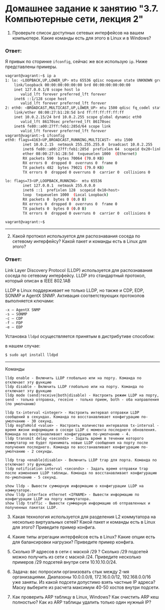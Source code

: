 # Домашнее задание к занятию "3.7. Компьютерные сети, лекция 2"

1. Проверьте список доступных сетевых интерфейсов на вашем компьютере. Какие команды есть для этого в Linux и в Windows?
### Ответ:

Я привык по сторинке `ifconfig`, сейчас же все использую `ip`. Ниже представлены примеры.
```bash
vagrant@vagrant:~$ ip a
1: lo: <LOOPBACK,UP,LOWER_UP> mtu 65536 qdisc noqueue state UNKNOWN group default qlen 1000
    link/loopback 00:00:00:00:00:00 brd 00:00:00:00:00:00
    inet 127.0.0.1/8 scope host lo
       valid_lft forever preferred_lft forever
    inet6 ::1/128 scope host 
       valid_lft forever preferred_lft forever
2: eth0: <BROADCAST,MULTICAST,UP,LOWER_UP> mtu 1500 qdisc fq_codel state UP group default qlen 1000
    link/ether 08:00:27:b1:28:5d brd ff:ff:ff:ff:ff:ff
    inet 10.0.2.15/24 brd 10.0.2.255 scope global dynamic eth0
       valid_lft 86170sec preferred_lft 86170sec
    inet6 fe80::a00:27ff:feb1:285d/64 scope link 
       valid_lft forever preferred_lft forever
vagrant@vagrant:~$ ifconfig
eth0: flags=4163<UP,BROADCAST,RUNNING,MULTICAST>  mtu 1500
        inet 10.0.2.15  netmask 255.255.255.0  broadcast 10.0.2.255
        inet6 fe80::a00:27ff:feb1:285d  prefixlen 64  scopeid 0x20<link>
        ether 08:00:27:b1:28:5d  txqueuelen 1000  (Ethernet)
        RX packets 590  bytes 70064 (70.0 KB)
        RX errors 0  dropped 0  overruns 0  frame 0
        TX packets 482  bytes 79021 (79.0 KB)
        TX errors 0  dropped 0 overruns 0  carrier 0  collisions 0

lo: flags=73<UP,LOOPBACK,RUNNING>  mtu 65536
        inet 127.0.0.1  netmask 255.0.0.0
        inet6 ::1  prefixlen 128  scopeid 0x10<host>
        loop  txqueuelen 1000  (Local Loopback)
        RX packets 0  bytes 0 (0.0 B)
        RX errors 0  dropped 0  overruns 0  frame 0
        TX packets 0  bytes 0 (0.0 B)
        TX errors 0  dropped 0 overruns 0  carrier 0  collisions 0

vagrant@vagrant:~$ 
```
---

2. Какой протокол используется для распознавания соседа по сетевому интерфейсу? Какой пакет и команды есть в Linux для этого?
### Ответ:
Link Layer Discovery Protocol (LLDP) используется для распознавания соседа по сетевому интерфейсу. 
LLDP это стандартный протокол, который описан в IEEE 802.1AB

LLDP в Linux поддерживает не только LLDP, но также и CDP, EDP, SONMP и AgentX SNMP.
Активация соответствующих протоколов выполняется ключами:
```
-x — AgentX SNMP
-s — SONMP
-c — CDP
-f — FDP
-e — EDP 
```

Установка `lldpd` осуществляется принятым в дистрибутиве способом:

в нашем случае:
```bash
$ sudo apt install lldpd
```
---

Команды 
```
lldp enable - Включить LLDP глобально или на порту. Команда no отключает эту функцию
lldp disable - Включить LLDP глобально или на порту. Команда no отключает эту функцию
lldp mode (send|receive|both|disable) - Настроить режим LLDP на порту, send - только отправка, receive - только прием, both - оба направления (по умолчанию)

lldp tx-interval <integer> - Настроить интервал отправки LLDP сообщений в секундах. Команда no восстанавливает конфигурацию по-умолчанию - 30 секунд.
lldp msgTxHold <value> - Настроить количество интервалов tx-interval - время жизни информации о соседе LLDP с момента последнего обновления. Команда no восстанавливает конфигурацию по-умолчанию - 4.
lldp transmit delay <seconds> - Задать время в течении которого коммутатор не будет принимать новые LLDP сообщения на порту после получения последнего. Команда no восстанавливает конфигурацию по-умолчанию - 2 секунды.

lldp trap <enable|disable> - Включить LLDP trap для порта. Команда no отключает эту функцию.
lldp notification interval <seconds> - Задать время отправки trap после изменения LLDP таблицы. Команда no восстанавливает конфигурацию по-умолчанию - 5 секунд.

show lldp - Вывести суммарную информацию о конфигурации LLDP на коммутаторе.
show lldp interface ethernet <IFNAME> - Вывести информацию по конфигурации LLDP на порту коммутатора.
show lldp traffic - Вывести суммарную информацию об отправленных и полученных пакетах LLDP.

```

3. Какая технология используется для разделения L2 коммутатора на несколько виртуальных сетей? Какой пакет и команды есть в Linux для этого? Приведите пример конфига.


4. Какие типы агрегации интерфейсов есть в Linux? Какие опции есть для балансировки нагрузки? Приведите пример конфига.


5. Сколько IP адресов в сети с маской /29 ? Сколько /29 подсетей можно получить из сети с маской /24. Приведите несколько примеров /29 подсетей внутри сети 10.10.10.0/24.


6. Задача: вас попросили организовать стык между 2-мя организациями. Диапазоны 10.0.0.0/8, 172.16.0.0/12, 192.168.0.0/16 уже заняты. Из какой подсети допустимо взять частные IP адреса? Маску выберите из расчета максимум 40-50 хостов внутри подсети.


7. Как проверить ARP таблицу в Linux, Windows? Как очистить ARP кеш полностью? Как из ARP таблицы удалить только один нужный IP?
